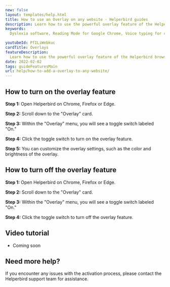 ```yaml
---
new: false
layout: templates/help.html
title: How to use an Overlay on any website - Helperbird guides
description: Learn how to use the powerful overlay feature of the Helperbird browser extension.
keywords:
  Dyslexia software, Reading Mode for Google Chrome, Voice typing for chrome, Text to speech for chrome,  text reader, Immersive Reader, dyslexia fonts, accessibility software, dyslexia software, Helperbird for Edge, Helperbird for Firefox, Helperbird for Chrome, Opendyslexic for Chrome, OpenDyslexic

youtubeId: PfILiWebkuc
cardTitle: Overlays
featureDescription:
  Learn how to use the powerful overlay feature of the Helperbird browser extension
date: 2022-02-02
tags: guideFeaturesMain
url: help/how-to-add-a-overlay-to-any-website/
---
```


## How to turn on the overlay feature

**Step 1:** Open Helperbird on Chrome, Firefox or Edge.

**Step 2:** Scroll down to the "Overlay" card.

**Step 3:** Within the "Overlay" menu, you will see a toggle switch labeled "On."

**Step 4:** Click the toggle switch to turn on the overlay feature.

**Step 5:**  You can customize the overlay settings, such as the color and brightness of the overlay.



## How to turn off the overlay feature

**Step 1:** Open Helperbird on Chrome, Firefox or Edge.

**Step 2:** Scroll down to the "Overlay" card.

**Step 3:** Within the "Overlay" menu, you will see a toggle switch labeled "On."

**Step 4:** Click the toggle switch to turn off the overlay feature.

## Video tutorial

- Coming soon


## Need more help?

If you encounter any issues with the activation process, please contact the Helperbird support team for assistance.


